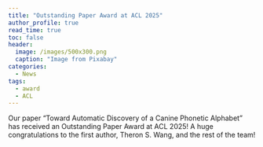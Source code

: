 ```yaml
---
title: "Outstanding Paper Award at ACL 2025"
author_profile: true
read_time: true
toc: false
header:
  image: /images/500x300.png
  caption: "Image from Pixabay"
categories:
  - News
tags:
  - award
  - ACL
---
```

Our paper “Toward Automatic Discovery of a Canine Phonetic Alphabet” has received an Outstanding Paper Award at ACL 2025! A huge congratulations to the first author, Theron S. Wang, and the rest of the team!